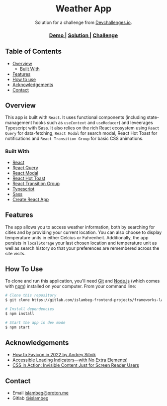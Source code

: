 <h1 align="center">Weather App</h1>

<div align="center">
   Solution for a challenge from  <a href="http://devchallenges.io" target="_blank">Devchallenges.io</a>.
</div>

<div align="center">
  <h3>
    <a href="https://weather.islambeg.me/">
      Demo
    </a>
    <span> | </span>
    <a href="https://gitlab.com/islambeg-frontend-projects/frameworks-land/weather-app">
      Solution
    </a>
    <span> | </span>
    <a href="https://devchallenges.io/challenges/mM1UIenRhK808W8qmLWv">
      Challenge
    </a>
  </h3>
</div>

## Table of Contents

- [Overview](#overview)
  - [Built With](#built-with)
- [Features](#features)
- [How to use](#how-to-use)
- [Acknowledgements](#acknowledgements)
- [Contact](#contact)

## Overview

This app is built with `React`. It uses functional components (including state-management hooks such as `useContext` and `useReducer`) and leveerages Typescript with Sass. It also relies on the rich React ecosystem using `React Query` for data-fetching, `React Modal` for search modal, React Hot Toast for notifications and `React Transition Group` for basic CSS animations.

### Built With

- [React](https://reactjs.org/)
- [React Query](https://react-query-v3.tanstack.com/)
- [React Modal](https://reactcommunity.org/react-modal/)
- [React Hot Toast](https://react-hot-toast.com/)
- [React Transition Group](https://reactcommunity.org/react-transition-group/)
- [Typescript](https://www.typescriptlang.org/)
- [Sass](https://sass-lang.com/)
- [Create React App](https://create-react-app.dev/)

## Features

The app allows you to access weather information, both by searching for cities and by providing your current location. You can also choose to display temperature units in either Celcius or Fahrenheit. Additionally, the app persists in `localStorage` your last chosen location and temperature unit as well as search history so that your preferences are remembered across the site visits.

## How To Use

To clone and run this application, you'll need [Git](https://git-scm.com) and [Node.js](https://nodejs.org/en/download/) (which comes with [npm](http://npmjs.com)) installed on your computer. From your command line:

```bash
# Clone this repository
$ git clone https://gitlab.com/islambeg-frontend-projects/frameworks-land/weather-app

# Install dependencies
$ npm install

# Start the app in dev mode
$ npm start
```

## Acknowledgements

- [How to Favicon in 2022 by Andrey Sitnik](https://evilmartians.com/chronicles/how-to-favicon-in-2021-six-files-that-fit-most-needs)
- [Accessible Loading Indicators—with No Extra Elements!](https://dockyard.com/blog/2020/03/02/accessible-loading-indicatorswith-no-extra-elements)
- [CSS in Action: Invisible Content Just for Screen Reader Users](https://webaim.org/techniques/css/invisiblecontent/)

## Contact

- Email islambeg@proton.me
- Gitlab [@islambeg](https://gitlab.com/islambeg)
